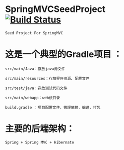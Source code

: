 # SpringMVCSeedProject [![Build Status](https://travis-ci.org/izhangzhihao/SpringMVCSeedProject.svg?branch=master)](https://travis-ci.org/izhangzhihao/SpringMVCSeedProject)
    Seed Project For SpringMVC

# 这是一个典型的Gradle项目 ：
    src/main/Java：存放java源文件

    src/main/resources：存放程序资源、配置文件

    src/test/java：存放测试代码文件

    src/main/webapp：web根目录

    build.gradle ：项目配置文件，管理依赖，编译，打包

# 主要的后端架构：
    Spring + Spring MVC + Hibernate

